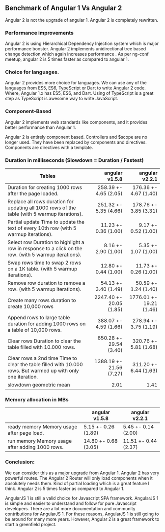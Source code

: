 Benchmark of Angular 1 Vs Angular 2
-----------------------------------

Angular 2 is not the upgrade of angular 1. Angular 2 is completely rewritten.

### Performance improvements

Angular 2 is using Hierarchical Dependency Injection system which is major performance booster. Angular 2 implements unidirectional tree based change detection which again increases performance . As per ng-conf meetup, angular 2 is 5 times faster as compared to angular 1.

### Choice for languages.

Angular 2 provides more choice for languages. We can use any of the languages from ES5, ES6, TypeScript or Dart to write Angular 2 code. Where, Angular 1.x has ES5, ES6, and Dart. Using of TypeScript is a great step as TypeScript is awesome way to write JavaScript.

### Component-Based

Angular 2 implements web standards like components, and it provides better performance than Angular 1.

Angular 2 is entirely component based. Controllers and $scope are no longer used. They have been replaced by components and directives. Components are directives with a template. 

### Duration in milliseconds (Slowdown = Duration / Fastest)

| Tables        | angular v1.5.8           | angular v2.2.1  |
| ------------- |-----:| -----:|
| Duration for creating 1000 rows after the page loaded.      | 258.39 +- 4.65 (2.05) | 176.36 +- 4.67 (1.40) |
| Replace all rows duration for updating all 1000 rows of the table (with 5 warmup iterations).      | 251.32 +- 5.35 (4.66)      |   178.76 +- 3.85 (3.31) |
| Partial update Time to update the text of every 10th row (with 5 warmup iterations).| 11.23 +- 0.36 (1.00)      |    9.17 +- 0.52 (1.00) |
| Select row Duration to highlight a row in response to a click on the row. (with 5 warmup iterations). | 8.16 +- 2.90 (1.00) |5.35 +- 1.07 (1.00) |
|Swap rows time to swap 2 rows on a 1K table. (with 5 warmup iterations).|12.80 +- 0.44 (1.00)| 11.73 +- 0.26 (1.00)|
|Remove row duration to remove a row. (with 5 warmup iterations).| 54.13 +- 3.40 (1.49) | 50.59 +- 1.24 (1.40) |
|Create many rows duration to create 10,000 rows|2247.40 +- 20.05 (1.85)| 1776.01 +- 19.21 (1.46)|
|Append rows to large table duration for adding 1000 rows on a table of 10,000 rows.| 388.07 +- 4.59 (1.66)| 278.94 +- 3.75 (1.19)|
|Clear rows Duration to clear the table filled with 10.000 rows.| 650.28 +- 29.54 (3.40) | 320.76 +- 5.81 (1.68)|
|Clear rows a 2nd time Time to clear the table filled with 10.000 rows. But warmed up with only one iteration.| 1388.19 +- 21.56 (7.27)| 311.20 +- 6.44 (1.63)|
|slowdown geometric mean|2.01|1.41|

### Memory allocation in MBs
| | angular v1.5.8| angular v2.2.1|
| --------- | ---------- | ------- |
| ready memory Memory usage after page load.| 5.15 +- 0.26 (1.89) | 5.45 +- 0.14 (2.00) |
| run memory Memory usage after adding 1000 rows.| 14.80 +- 0.68 (3.05)| 11.51 +- 0.44 (2.37) |

### Conclusion:

We can consider this as a major upgrade from Angular 1. Angular 2 has very powerful routes. The Angular 2 Router will only load components when it absolutely needs them. Kind of partial loading which is a great feature I think. Angular 2 is 5 times faster as compared to Angular 1.

AngularJS 1 is still a valid choice for Javascript SPA framework. AngularJS 1 is simple and easier to understand and follow for pure Javascript developers. There are a lot more documentation and community contributions for AngularJS 1. For these reasons, AngularJS 1 is still going to be around for many more years. However, Angular 2 is a great framework to start a greenfield project. 
